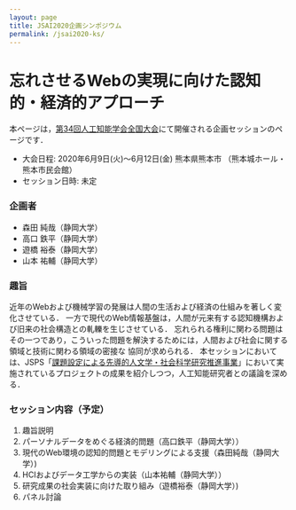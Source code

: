 ```yaml
---
layout: page
title: JSAI2020企画シンポジウム
permalink: /jsai2020-ks/
---
```


# 忘れさせるWebの実現に向けた認知的・経済的アプローチ
本ページは，[第34回人工知能学会全国大会](https://www.ai-gakkai.or.jp/jsai2020/)にて開催される企画セッションのページです．

* 大会日程: 2020年6月9日(火)〜6月12日(金) 熊本県熊本市 （熊本城ホール・熊本市民会館）
* セッション日時: 未定

### 企画者
* 森田 純哉（静岡大学）
* 高口 鉄平（静岡大学）
* 遊橋 裕泰（静岡大学）
* 山本 祐輔（静岡大学）


### 趣旨
近年のWebおよび機械学習の発展は人間の生活および経済の仕組みを著しく変化させている．
一方で現代のWeb情報基盤は，人間が元来有する認知機構および旧来の社会構造との軋轢を生じさせている．
忘れられる権利に関わる問題はその一つであり，こういった問題を解決するためには，人間および社会に関する領域と技術に関わる領域の密接な
協同が求められる．
本セッションにおいては、JSPS「[課題設定による先導的人文学・社会科学研究推進事業](https://www.jsps.go.jp/jissyakai/index.html)」において実施されているプロジェクトの成果を紹介しつつ，人工知能研究者との議論を深める．


### セッション内容（予定）
1. 趣旨説明
2. パーソナルデータをめぐる経済的問題（高口鉄平（静岡大学））
3. 現代のWeb環境の認知的問題とモデリングによる支援（森田純哉（静岡大学）)
4. HCIおよびデータ工学からの実装（山本祐輔（静岡大学））
5. 研究成果の社会実装に向けた取り組み（遊橋裕泰（静岡大学）)
6. パネル討論
